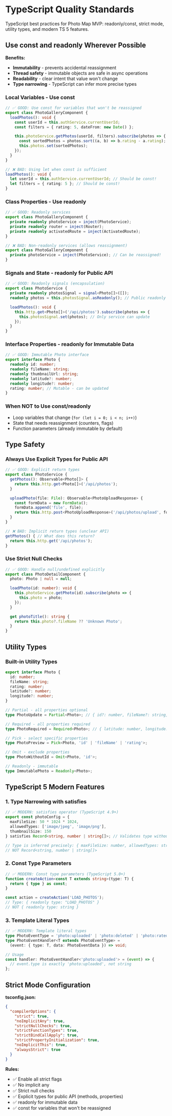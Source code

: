 # TypeScript Quality Standards

TypeScript best practices for Photo Map MVP: readonly/const, strict mode, utility types, and modern TS 5 features.

## Use const and readonly Wherever Possible

**Benefits:**
- **Immutability** - prevents accidental reassignment
- **Thread safety** - immutable objects are safe in async operations
- **Readability** - clear intent that value won't change
- **Type narrowing** - TypeScript can infer more precise types

### Local Variables - Use const

```typescript
// ✅ GOOD: Use const for variables that won't be reassigned
export class PhotoGalleryComponent {
  loadPhotos(): void {
    const userId = this.authService.currentUserId;
    const filters = { rating: 5, dateFrom: new Date() };

    this.photoService.getPhotos(userId, filters).subscribe(photos => {
      const sortedPhotos = photos.sort((a, b) => b.rating - a.rating);
      this.photos.set(sortedPhotos);
    });
  }
}

// ❌ BAD: Using let when const is sufficient
loadPhotos(): void {
  let userId = this.authService.currentUserId; // Should be const!
  let filters = { rating: 5 }; // Should be const!
}
```

### Class Properties - Use readonly

```typescript
// ✅ GOOD: Readonly services
export class PhotoGalleryComponent {
  private readonly photoService = inject(PhotoService);
  private readonly router = inject(Router);
  private readonly activatedRoute = inject(ActivatedRoute);
}

// ❌ BAD: Non-readonly services (allows reassignment)
export class PhotoGalleryComponent {
  private photoService = inject(PhotoService); // Can be reassigned!
}
```

### Signals and State - readonly for Public API

```typescript
// ✅ GOOD: Readonly signals (encapsulation)
export class PhotoService {
  private readonly photosSignal = signal<Photo[]>([]);
  readonly photos = this.photosSignal.asReadonly(); // Public readonly

  loadPhotos(): void {
    this.http.get<Photo[]>('/api/photos').subscribe(photos => {
      this.photosSignal.set(photos); // Only service can update
    });
  }
}
```

### Interface Properties - readonly for Immutable Data

```typescript
// ✅ GOOD: Immutable Photo interface
export interface Photo {
  readonly id: number;
  readonly fileName: string;
  readonly thumbnailUrl: string;
  readonly latitude?: number;
  readonly longitude?: number;
  rating: number; // Mutable - can be updated
}
```

### When NOT to Use const/readonly

- Loop variables that change (`for (let i = 0; i < n; i++)`)
- State that needs reassignment (counters, flags)
- Function parameters (already immutable by default)

## Type Safety

### Always Use Explicit Types for Public API

```typescript
// ✅ GOOD: Explicit return types
export class PhotoService {
  getPhotos(): Observable<Photo[]> {
    return this.http.get<Photo[]>('/api/photos');
  }

  uploadPhoto(file: File): Observable<PhotoUploadResponse> {
    const formData = new FormData();
    formData.append('file', file);
    return this.http.post<PhotoUploadResponse>('/api/photos/upload', formData);
  }
}

// ❌ BAD: Implicit return types (unclear API)
getPhotos() { // What does this return?
  return this.http.get('/api/photos');
}
```

### Use Strict Null Checks

```typescript
// ✅ GOOD: Handle null/undefined explicitly
export class PhotoDetailComponent {
  photo: Photo | null = null;

  loadPhoto(id: number): void {
    this.photoService.getPhoto(id).subscribe(photo => {
      this.photo = photo;
    });
  }

  get photoTitle(): string {
    return this.photo?.fileName ?? 'Unknown Photo';
  }
}
```

## Utility Types

### Built-in Utility Types

```typescript
export interface Photo {
  id: number;
  fileName: string;
  rating: number;
  latitude?: number;
  longitude?: number;
}

// Partial - all properties optional
type PhotoUpdate = Partial<Photo>; // { id?: number, fileName?: string, ... }

// Required - all properties required
type PhotoRequired = Required<Photo>; // { latitude: number, longitude: number }

// Pick - select specific properties
type PhotoPreview = Pick<Photo, 'id' | 'fileName' | 'rating'>;

// Omit - exclude properties
type PhotoWithoutId = Omit<Photo, 'id'>;

// Readonly - immutable
type ImmutablePhoto = Readonly<Photo>;
```

## TypeScript 5 Modern Features

### 1. Type Narrowing with satisfies

```typescript
// ✅ MODERN: satisfies operator (TypeScript 4.9+)
export const photoConfig = {
  maxFileSize: 50 * 1024 * 1024,
  allowedTypes: ['image/jpeg', 'image/png'],
  thumbnailSize: 150
} satisfies Record<string, number | string[]>; // Validates type without losing specificity

// Type is inferred precisely: { maxFileSize: number, allowedTypes: string[], ... }
// NOT Record<string, number | string[]>
```

### 2. Const Type Parameters

```typescript
// ✅ MODERN: Const type parameters (TypeScript 5.0+)
function createAction<const T extends string>(type: T) {
  return { type } as const;
}

const action = createAction('LOAD_PHOTOS');
// Type: { readonly type: "LOAD_PHOTOS" }
// NOT { readonly type: string }
```

### 3. Template Literal Types

```typescript
// ✅ MODERN: Template literal types
type PhotoEventType = 'photo:uploaded' | 'photo:deleted' | 'photo:rated';
type PhotoEventHandler<T extends PhotoEventType> =
  (event: { type: T, data: PhotoEventData }) => void;

// Usage
const handler: PhotoEventHandler<'photo:uploaded'> = (event) => {
  // event.type is exactly 'photo:uploaded', not string
};
```

## Strict Mode Configuration

**tsconfig.json:**
```json
{
  "compilerOptions": {
    "strict": true,
    "noImplicitAny": true,
    "strictNullChecks": true,
    "strictFunctionTypes": true,
    "strictBindCallApply": true,
    "strictPropertyInitialization": true,
    "noImplicitThis": true,
    "alwaysStrict": true
  }
}
```

**Rules:**
- ✅ Enable all strict flags
- ✅ No implicit any
- ✅ Strict null checks
- ✅ Explicit types for public API (methods, properties)
- ✅ readonly for immutable data
- ✅ const for variables that won't be reassigned
